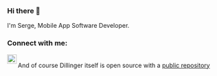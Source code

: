 ### Hi there 👋

I'm Serge, 
Mobile App Software Developer.

### Connect with me:
[<img align="left" alt="tokayon | LinkedIn" width="22px" src="https://cdn.jsdelivr.net/npm/simple-icons@v3/icons/linkedin.svg" />][linkedin]
<br/>
And of course Dillinger itself is open source with a [public repository][dill]

[dill]: <https://github.com/joemccann/dillinger>
[linkedin]: https://linkedin.com/in/tokayon


<!--
**tokayon/tokayon** is a ✨ _special_ ✨ repository because its `README.md` (this file) appears on your GitHub profile.

Here are some ideas to get you started:

- 🔭 I’m currently working on ...
- 🌱 I’m currently learning ...
- 👯 I’m looking to collaborate on ...
- 🤔 I’m looking for help with ...
- 💬 Ask me about ...
- 📫 How to reach me: ...
- 😄 Pronouns: ...
- ⚡ Fun fact: ...
-->
